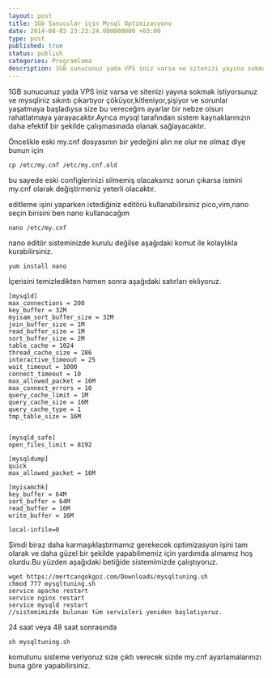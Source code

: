 ```yaml
---
layout: post
title: 1Gb Sunucular için Mysql Optimizasyonu
date: 2014-08-02 23:23:24.000000000 +03:00
type: post
published: true
status: publish
categories: Programlama
description: 1GB sunucunuz yada VPS iniz varsa ve sitenizi yayına sokmak istiyorsunuz ve mysqliniz sıkıntı çıkartıyor çöküyor,kitleniyor,şişiyor ve sorunlar
---
```

1GB sunucunuz yada VPS iniz varsa ve sitenizi yayına sokmak istiyorsunuz ve mysqliniz sıkıntı çıkartıyor çöküyor,kitleniyor,şişiyor ve sorunlar yaşatmaya başladıysa size bu vereceğim ayarlar bir nebze olsun rahatlatmaya yarayacaktır.Ayrıca mysql tarafından sistem kaynaklarınızın daha efektif bir şekilde çalışmasınada olanak sağlayacaktır.

Öncelikle eski my.cnf dosyasının bir yedeğini alın ne olur ne olmaz diye bunun için

    cp /etc/my.cnf /etc/my.cnf.old

bu sayede eski configlerinizi silmemiş olacaksınız sorun çıkarsa ismini my.cnf olarak değiştirmeniz yeterli olacaktır.

editleme işini yaparken istediğiniz editörü kullanabilirsiniz pico,vim,nano seçin birisini ben nano kullanacağım

    nano /etc/my.cnf

nano editör sisteminizde kurulu değilse aşağıdaki komut ile kolaylıkla kurabilirsiniz.

    yum install nano

İçerisini temizledikten hemen sonra aşağıdaki satırları ekliyoruz.

    [mysqld]
    max_connections = 200
    key_buffer = 32M
    myisam_sort_buffer_size = 32M
    join_buffer_size = 1M
    read_buffer_size = 1M
    sort_buffer_size = 2M
    table_cache = 1024
    thread_cache_size = 286
    interactive_timeout = 25
    wait_timeout = 1000
    connect_timeout = 10
    max_allowed_packet = 16M
    max_connect_errors = 10
    query_cache_limit = 1M
    query_cache_size = 16M
    query_cache_type = 1
    tmp_table_size = 16M


    [mysqld_safe]
    open_files_limit = 8192

    [mysqldump]
    quick
    max_allowed_packet = 16M

    [myisamchk]
    key_buffer = 64M
    sort_buffer = 64M
    read_buffer = 16M
    write_buffer = 16M

    local-infile=0

Şimdi biraz daha karmaşıklaştırmamız gerekecek optimizasyon işini tam olarak ve daha güzel bir şekilde yapabilmemiz için yardımda almamız hoş olurdu.Bu yüzden aşağıdaki betiğide sistemimizde çalıştıyoruz.

    wget https://mertcangokgoz.com/Downloads/mysqltuning.sh
    chmod 777 mysqltuning.sh
    service apache restart
    service nginx restart
    service mysqld restart
    //sistemimizde bulunan tüm servisleri yeniden başlatıyoruz.

24 saat veya 48 saat sonrasında

    sh mysqltuning.sh

komutunu sisteme veriyoruz size çıktı verecek sizde my.cnf ayarlamalarınızı buna göre yapabilirsiniz.
